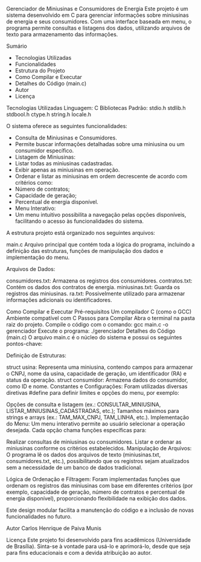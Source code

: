 Gerenciador de Miniusinas e Consumidores de Energia
Este projeto é um sistema desenvolvido em C para gerenciar informações sobre miniusinas de energia e seus consumidores. Com uma interface baseada em menu, o programa permite consultas e listagens dos dados, utilizando arquivos de texto para armazenamento das informações.

Sumário
- Tecnologias Utilizadas
- Funcionalidades
- Estrutura do Projeto
- Como Compilar e Executar
- Detalhes do Código (main.c)
- Autor
- Licença
  
Tecnologias Utilizadas
Linguagem: C
Bibliotecas Padrão:
stdio.h
stdlib.h
stdbool.h
ctype.h
string.h
locale.h

O sistema oferece as seguintes funcionalidades:
- Consulta de Miniusinas e Consumidores.
- Permite buscar informações detalhadas sobre uma miniusina ou um consumidor específico.
- Listagem de Miniusinas:
- Listar todas as miniusinas cadastradas.
- Exibir apenas as miniusinas em operação.
- Ordenar e listar as miniusinas em ordem decrescente de acordo com critérios como:
- Número de contratos;
- Capacidade de geração;
- Percentual de energia disponível.
- Menu Interativo:
- Um menu intuitivo possibilita a navegação pelas opções disponíveis, facilitando o acesso às funcionalidades do sistema.


A estrutura projeto está organizado nos seguintes arquivos:

main.c
Arquivo principal que contém toda a lógica do programa, incluindo a definição das estruturas, funções de manipulação dos dados e implementação do menu.

Arquivos de Dados:

consumidores.txt: Armazena os registros dos consumidores.
contratos.txt: Contém os dados dos contratos de energia.
miniusinas.txt: Guarda os registros das miniusinas.
ra.txt: Possivelmente utilizado para armazenar informações adicionais ou identificadores.

Como Compilar e Executar
Pré-requisitos
Um compilador C (como o GCC)
Ambiente compatível com C
Passos para Compilar
Abra o terminal na pasta raiz do projeto.
Compile o código com o comando:
gcc main.c -o gerenciador
Execute o programa:
./gerenciador
Detalhes do Código (main.c)
O arquivo main.c é o núcleo do sistema e possui os seguintes pontos-chave:

Definição de Estruturas:

struct usina: Representa uma miniusina, contendo campos para armazenar o CNPJ, nome da usina, capacidade de geração, um identificador (RA) e status da operação.
struct consumidor: Armazena dados do consumidor, como ID e nome.
Constantes e Configurações:
Foram utilizadas diversas diretivas #define para definir limites e opções do menu, por exemplo:

Opções de consulta e listagem (ex.: CONSULTAR_MINIUSINA, LISTAR_MINIUSINAS_CADASTRADAS, etc.);
Tamanhos máximos para strings e arrays (ex.: TAM_MAX_CNPJ, TAM_LINHA, etc.).
Implementação do Menu:
Um menu interativo permite ao usuário selecionar a operação desejada. Cada opção chama funções específicas para:

Realizar consultas de miniusinas ou consumidores.
Listar e ordenar as miniusinas conforme os critérios estabelecidos.
Manipulação de Arquivos:
O programa lê os dados dos arquivos de texto (miniusinas.txt, consumidores.txt, etc.), possibilitando que os registros sejam atualizados sem a necessidade de um banco de dados tradicional.

Lógica de Ordenação e Filtragem:
Foram implementadas funções que ordenam os registros das miniusinas com base em diferentes critérios (por exemplo, capacidade de geração, número de contratos e percentual de energia disponível), proporcionando flexibilidade na exibição dos dados.

Este design modular facilita a manutenção do código e a inclusão de novas funcionalidades no futuro.

Autor
Carlos Henrique de Paiva Munis

Licença
Este projeto foi desenvolvido para fins acadêmicos (Universidade de Brasília). Sinta-se à vontade para usá-lo e aprimorá-lo, desde que seja para fins educacionais e com a devida atribuição ao autor.
